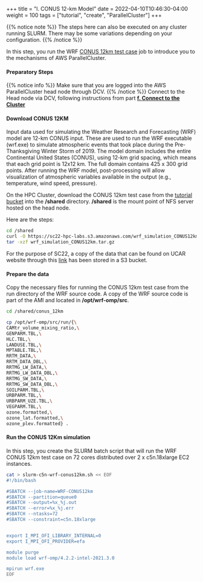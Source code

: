 +++
title = "l. CONUS 12-km Model"
date = 2022-04-10T10:46:30-04:00
weight = 100
tags = ["tutorial", "create", "ParallelCluster"]
+++

{{% notice note %}}
The steps here can also be executed on any cluster running SLURM. There may be some variations depending on your configuration.
{{% /notice %}}

In this step, you run the WRF [CONUS 12km test case](https://www2.mmm.ucar.edu/wrf/users/benchmark/benchdata_v422.html) job to introduce you to the mechanisms of AWS ParallelCluster.

#### Preparatory Steps

{{% notice info %}}
Make sure that you are logged into the AWS ParallelCluster head node through DCV.
{{% /notice %}}
Connect to the Head node via DCV, following instructions from part **[f. Connect to the Cluster](/03-hpc-aws-parallelcluster-workshop/09-connect-cluster.html#dcv-connect)**

#### Download CONUS 12KM
Input data used for simulating the Weather Research and Forecasting (WRF) model are 12-km CONUS input.
These are used to run the WRF executable (wrf.exe) to simulate atmospheric events that took place during the Pre-Thanksgiving Winter Storm of 2019.
The model domain includes the entire Continental United States (CONUS), using 12-km grid spacing, which means that each grid point is 12x12 km.
The full domain contains 425 x 300 grid points. After running the WRF model, post-processing will allow visualization of atmospheric variables available in the output (e.g., temperature, wind speed, pressure). 

On the HPC Cluster, download the CONUS 12km test case from the [tutorial bucket](https://sc22-hpc-labs.s3.amazonaws.com/wrf_simulation_CONUS12km.tar.gz) into the **/shared** directory.
**/shared** is the mount point of NFS server hosted on the head node.

Here are the steps:

```bash
cd /shared
curl -O https://sc22-hpc-labs.s3.amazonaws.com/wrf_simulation_CONUS12km.tar.gz
tar -xzf wrf_simulation_CONUS12km.tar.gz 
```
For the purpose of SC22, a copy of the data that can be found on UCAR website through this [link](https://www2.mmm.ucar.edu/wrf/OnLineTutorial/wrf_cloud/wrf_simulation_CONUS12km.tar.gz) has been stored in a S3 bucket.

#### Prepare the data
Copy the necessary files for running the CONUS 12km test case from the run directory of the WRF source code.
A copy of the WRF source code is part of the AMI and located  in __/opt/wrf-omp/src__.

```bash
cd /shared/conus_12km

cp /opt/wrf-omp/src/run/{\
CAMtr_volume_mixing_ratio,\
GENPARM.TBL,\
HLC.TBL,\
LANDUSE.TBL,\
MPTABLE.TBL,\
RRTM_DATA,\
RRTM_DATA_DBL,\
RRTMG_LW_DATA,\
RRTMG_LW_DATA_DBL,\
RRTMG_SW_DATA,\
RRTMG_SW_DATA_DBL,\
SOILPARM.TBL,\
URBPARM.TBL,\
URBPARM_UZE.TBL,\
VEGPARM.TBL,\
ozone.formatted,\
ozone_lat.formatted,\
ozone_plev.formatted} .
```

#### Run the CONUS 12Km simulation
In this step, you create the SLURM batch script that will run the WRF CONUS 12km test case on 72 cores distributed over 2 x c5n.18xlarge EC2 instances.

```bash
cat > slurm-c5n-wrf-conus12km.sh << EOF
#!/bin/bash

#SBATCH --job-name=WRF-CONUS12km
#SBATCH --partition=queue0
#SBATCH --output=%x_%j.out
#SBATCH --error=%x_%j.err
#SBATCH --ntasks=72
#SBATCH --constraint=c5n.18xlarge


export I_MPI_OFI_LIBRARY_INTERNAL=0
export I_MPI_OFI_PROVIDER=efa

module purge
module load wrf-omp/4.2.2-intel-2021.3.0

mpirun wrf.exe
EOF
```
